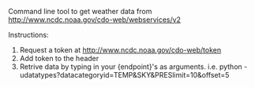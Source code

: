 Command line tool to get weather data from http://www.ncdc.noaa.gov/cdo-web/webservices/v2

Instructions:

1. Request a token at http://www.ncdc.noaa.gov/cdo-web/token
2. Add token to the header
3. Retrive data by typing in your {endpoint}'s as arguments. 
    i.e. python -udatatypes?datacategoryid=TEMP&SKY&PRESlimit=10&offset=5

